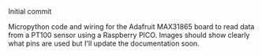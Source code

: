 Initial commit

Micropython code and wiring for the Adafruit MAX31865 board to read data from a PT100 sensor using a Raspberry PICO. Images should show clearly what pins are used but I'll update the documentation soon.
